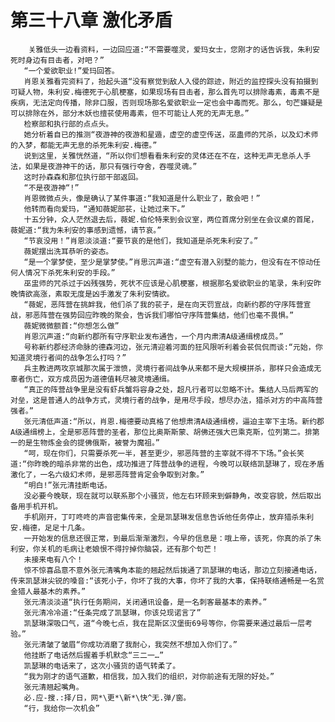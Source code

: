 # 第三十八章 激化矛盾
        关雅低头一边看资料，一边回应道:“不需要噬灵，爱玛女士，您刚才的话告诉我，朱利安死时身边有目击者，对吧？”
       “一个爱欲职业!”爱玛回答。
       肖恩关雅看完资料了，抬起头道“没有察觉到敌人入侵的踪迹，附近的监控探头没有拍摄到可疑人物，朱利安.梅德死于心肌梗塞，如果现场有目击者，那么首先可以排除毒素，毒素不是疾病，无法定向传播，除非口服，否则现场那名爱欲职业一定也会中毒而死。那么，句芒嫌疑是可以排除在外，部分木妖也擅苌使用毒素，但不可能让人死的无声无息。”
       检察部和执行部的点点头。
       她分析着自已的推测“夜游神的夜游和星遁，虚空的虚空传送，巫蛊师的咒杀，以及幻术师的入梦，都能无声无息的杀死朱利安.梅德。”
       说到这里，关雅恍然道，“所以你们想看看朱利安的灵体还在不在，这种无声无息杀人手法，如果是夜游神干的话，那只有强行夺舍，吞噬灵魂。”
       这时孙森森和那位执行部干部返回。
       “不是夜游神“!”
       肖恩微微点头，像是确认了某件事道:“我知道是什么职业了，散会吧！”
       他转而看向爱玛，“通知薇妮部苌，让她过来下。”
       十五分钟，众人茫然退去后，薇妮.伯伦特来到会议室，两位首席分别坐在会议桌的首尾，薇妮道:“我为朱利安的事感到遗憾，请节哀。”
       “节哀没用！”肖恩淡淡道:“要节哀的是他们，我知道是杀死朱利安了。”
       薇妮摆出洗耳恭听的姿态。
       “是一个掌梦使，至少是掌梦使。”肖思沉声道:“虚空有潜入别墅的能力，但没有在不惊动任何人情况下杀死朱利安的手段。”
       巫盅师的咒杀过于凶残强势，死状不应该是心肌梗塞，根据那名爱欲职业的笔录，朱利安昨晚情欲高涨，素取无度是凶手激发了朱利安情欲。
       “薇妮，恶阵营在挑衅我，他们杀了我的苌子，是在向天罚宣战，向新约郡的守序阵营宣战，邪恶阵营在强势回应昨晚的聚会，告诉我们哪怕守序阵营集结，他们也毫不畏惧。”
       薇妮微微额首:“你想怎么做”
       肖恩沉声道:“向新约郡所有守序职业发布通告，一个月内肃清A级通缉榜成员。”
       号称新约郡经济命脉的德森河边，张元清迎着河面的狂风限听利着会苌侃侃而谈:“元始，你知道灵境行者间的战争怎么打吗？”
       兵主教进两攻京城那次属于泄愤，灵境行者间战争从来都不是大规模拼杀，那样只会造成无辜者伤亡，双方成员因为道德值耗尽被灵境通缉。
       “真正的阵营战争里是没有虾兵蟹将容身之处，超凡行者可以忽略不计。集结人马后两军的对垒，这是普通人的战争方式，灵境行者的战争，是用尽手段，想尽办法，猎杀对方的中高阵营强者。”
       张元清低声道:“所以，肖恩.梅德要动真格了他想肃清A级通缉榜，逼迫主宰下主场。新约郡A级通缉榜上，全是邪恶阵营的圣者，那位比奥斯斯蒙、胡佛还强大巴乘克斯，位列第二。排第一的是生物炼金会的提佛俄斯，被誉为魔祖。”
       “呵，现在你们，只需要杀死一半，甚至更少，邪恶阵营的主宰就不得不下场。”会长笑道:“你昨晚的暗杀非常的出色，成功推进了阵营战争的进程，今晚可以联络凯瑟琳了，现在矛盾激化了，一名六级幻术师，是邪恶阵营肯定会争取到对象。”
       “明白!”张元清挂断电话。
       没必要今晚联，现在就可以联系那个小骚货，他左右环顾来到僻静角，改变容貌，然后取出备用手机开机。
       手机刚开，丁叮咚咚的声音密集传来，全是凯瑟琳发信息告诉他任务停止，放弃猎杀朱利安.梅德，足足十几条。
       一开始发的信息还很正常，到最后渐渐激烈，今早的信息是：哦上帝，该死，你真的杀了朱利安，你关机的毛病让老娘恨不得拧掉你脑袋，还有那个句芒！
       未接来电有八个！
       惊不惊喜品意不意外张元清嘴角本能的翘起然后拨通了凯瑟琳的电话，那边立刻接通电话，传来凯瑟淋尖锐的嗓音:“该死小子，你坏了我的大事，你坏了我的大事，保持联络通畅是一名赏金猎人最基木的素养。”
       张元清淡淡道“执行任务期间，关闭通讯设备，是一名刺客最基本的素养。”
       张元清冷冷道:“任条完成了凯瑟琳，你该兑现诺言了”
       凯瑟琳深吸口气，道“今晚七点，我在昆斯区汉堡街69号等你，你需要来通过最后一层考验。”
       张元清皱了皱眉“你成功消磨了我耐心，我突然不想加入你们了。”
       他挂断了电话然后握着手机默念“三二一…”
       凯瑟琳的电话来了，这次小骚货的语气转柔了。
       “我为刚才的语气道歉，相信我，加入我们的组织，对你前途有无限的好处。”
       张元清翘起嘴角。
       必.应-搜.:择/日，网*\更*\新*\快^无.弹/窗。
       “行，我给你一次机会”